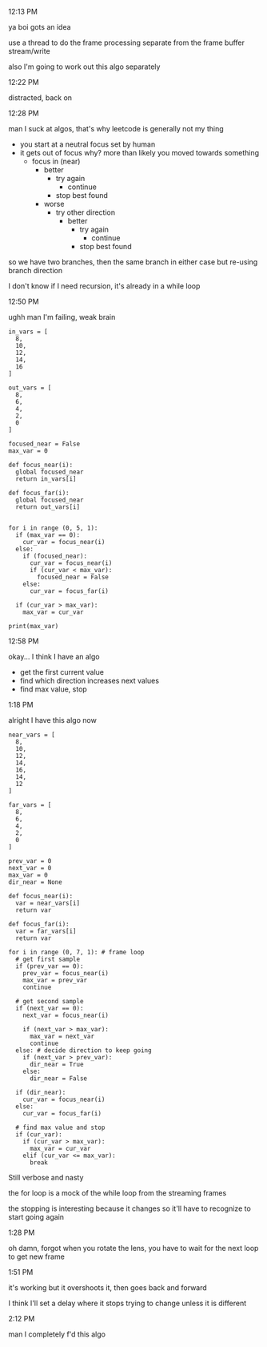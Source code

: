 12:13 PM

ya boi gots an idea

use a thread to do the frame processing separate from the frame buffer stream/write

also I'm going to work out this algo separately

12:22 PM

distracted, back on

12:28 PM

man I suck at algos, that's why leetcode is generally not my thing

- you start at a neutral focus set by human
- it gets out of focus why? more than likely you moved towards something
  - focus in (near)
    - better
      - try again
        - continue
      - stop best found
    - worse
      - try other direction
        - better
          - try again
            - continue
          - stop best found

so we have two branches, then the same branch in either case but re-using branch direction

I don't know if I need recursion, it's already in a while loop

12:50 PM

ughh man I'm failing, weak brain

```
in_vars = [
  8,
  10,
  12,
  14,
  16
]

out_vars = [
  8,
  6,
  4,
  2,
  0
]

focused_near = False
max_var = 0

def focus_near(i):
  global focused_near
  return in_vars[i]

def focus_far(i):
  global focused_near
  return out_vars[i]


for i in range (0, 5, 1):
  if (max_var == 0):
    cur_var = focus_near(i)
  else:
    if (focused_near):
      cur_var = focus_near(i)
      if (cur_var < max_var):
        focused_near = False
    else:
      cur_var = focus_far(i)

  if (cur_var > max_var):
    max_var = cur_var

print(max_var)
```

12:58 PM

okay... I think I have an algo

- get the first current value
- find which direction increases next values
- find max value, stop

1:18 PM

alright I have this algo now

```
near_vars = [
  8,
  10,
  12,
  14,
  16,
  14,
  12
]

far_vars = [
  8,
  6,
  4,
  2,
  0
]

prev_var = 0
next_var = 0
max_var = 0
dir_near = None

def focus_near(i):
  var = near_vars[i]
  return var

def focus_far(i):
  var = far_vars[i]
  return var

for i in range (0, 7, 1): # frame loop
  # get first sample
  if (prev_var == 0):
    prev_var = focus_near(i)
    max_var = prev_var
    continue

  # get second sample
  if (next_var == 0):
    next_var = focus_near(i)

    if (next_var > max_var):
      max_var = next_var
      continue
  else: # decide direction to keep going
    if (next_var > prev_var):
      dir_near = True
    else:
      dir_near = False

  if (dir_near):
    cur_var = focus_near(i)
  else:
    cur_var = focus_far(i)
  
  # find max value and stop
  if (cur_var):
    if (cur_var > max_var):
      max_var = cur_var
    elif (cur_var <= max_var):
      break
```

Still verbose and nasty

the for loop is a mock of the while loop from the streaming frames

the stopping is interesting because it changes so it'll have to recognize to start going again

1:28 PM

oh damn, forgot when you rotate the lens, you have to wait for the next loop to get new frame

1:51 PM

it's working but it overshoots it, then goes back and forward

I think I'll set a delay where it stops trying to change unless it is different

2:12 PM

man I completely f'd this algo
